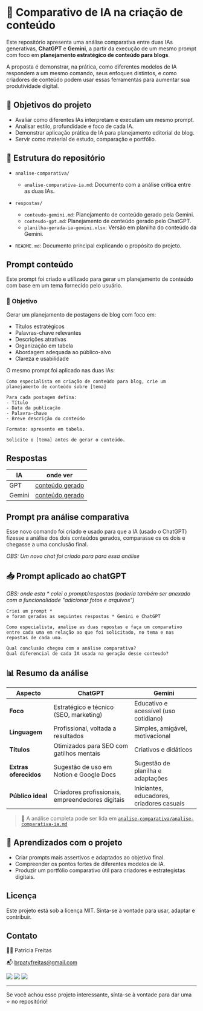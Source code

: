 # 🤖 Comparativo de IA na criação de conteúdo

Este repositório apresenta uma análise comparativa entre duas IAs generativas, **ChatGPT** e **Gemini**, a partir da execução de um mesmo prompt com foco em **planejamento estratégico de conteúdo para blogs**.

A proposta é demonstrar, na prática, como diferentes modelos de IA respondem a um mesmo comando, seus enfoques distintos, e como criadores de conteúdo podem usar essas ferramentas para aumentar sua produtividade digital.


## 🎯 Objetivos do projeto

- Avaliar como diferentes IAs interpretam e executam um mesmo prompt.
- Analisar estilo, profundidade e foco de cada IA.
- Demonstrar aplicação prática de IA para planejamento editorial de blog.
- Servir como material de estudo, comparação e portfólio.


## 🧩 Estrutura do repositório

- `analise-comparativa/`
  - `analise-comparativa-ia.md`: Documento com a análise crítica entre as duas IAs.
  
- `respostas/`
  - `conteudo-gemini.md`: Planejamento de conteúdo gerado pela Gemini.
  - `conteudo-gpt.md`: Planejamento de conteúdo gerado pelo ChatGPT.
  - `planilha-gerada-ia-gemini.xlsx`: Versão em planilha do conteúdo da Gemini.

- `README.md`: Documento principal explicando o propósito do projeto.


##  Prompt conteúdo


Este prompt foi criado e utilizado para gerar um planejamento de conteúdo com base em um tema fornecido pelo usuário. 

### 🎯 Objetivo

Gerar um planejamento de postagens de blog com foco em:

- Títulos estratégicos
- Palavras-chave relevantes
- Descrições atrativas
- Organização em tabela
- Abordagem adequada ao público-alvo
- Clareza e usabilidade

O mesmo prompt foi aplicado nas duas IAs:

```
Como especialista em criação de conteúdo para blog, crie um planejamento de conteúdo sobre [tema]

Para cada postagem defina:
- Título
- Data da publicação
- Palavra-chave
- Breve descrição do conteúdo

Formato: apresente em tabela. 

Solicite o [tema] antes de gerar o conteúdo.
```

## Respostas

| IA |  onde ver|
|---|---|
| GPT|  [conteúdo gerado](./respostas/conteudo-gpt.md)|
| Gemini| [conteúdo gerado](https://github.com/patyfreitasbr/ia-comparativo-criacao-de-conteudo/blob/main/respostas/conteudo-gemini.md)|


## Prompt pra análise comparativa

Esse novo comando foi criado e usado para que a IA (usado o ChatGPT) fizesse a análise dos dois conteúdos gerados, comparasse os os dois e chegasse a uma conclusão final.

*OBS: Um novo chat foi criado para para essa análise*

## 📥 Prompt aplicado ao chatGPT 

*OBS: onde esta * colei o prompt/respostas (poderia também ser anexado com a funcionalidade "adicionar fotos e arquivos")*

```
Criei um prompt *
e foram geradas as seguintes respostas * Gemini e ChatGPT

Como especialista, analise as duas repostas e faça um comparativo entre cada uma em relação ao que foi solicitado, no tema e nas repostas de cada uma. 

Qual conclusão chegou com a análise comparativa?
Qual diferencial de cada IA usada na geração desse conteudo?

```


## 📊 Resumo da análise 


| Aspecto                      | ChatGPT                                         | Gemini                                                |
|-----------------------------|--------------------------------------------------|--------------------------------------------------------|
| **Foco**                    | Estratégico e técnico (SEO, marketing)           | Educativo e acessível (uso cotidiano)                 |
| **Linguagem**               | Profissional, voltada a resultados               | Simples, amigável, motivacional                       |
| **Títulos**                 | Otimizados para SEO com gatilhos mentais         | Criativos e didáticos                                 |
| **Extras oferecidos**       | Sugestão de uso em Notion e Google Docs          | Sugestão de planilha e adaptações                     |
| **Público ideal**           | Criadores profissionais, empreendedores digitais | Iniciantes, educadores, criadores casuais             |

> 📄 A análise completa pode ser lida em [`analise-comparativa/analise-comparativa-ia.md`](./analise-compartiva/analise-comparativa-ia.md)


## 🧠 Aprendizados com o projeto

- Criar prompts mais assertivos e adaptados ao objetivo final.
- Compreender os pontos fortes de diferentes modelos de IA.
- Produzir um portfólio comparativo útil para criadores e estrategistas digitais.


## Licença

Este projeto está sob a licença MIT. Sinta-se à vontade para usar, adaptar e contribuir.

## Contato

👩‍💻 Patrícia Freitas

📬 brpatyfreitas@gmail.com
<div>
  <a href="https://www.linkedin.com/in/patyfreitasbr"><img src="https://img.shields.io/badge/LinkedIn-0077B5?style=for-the-badge&logo=linkedin&logoColor=white" target="_blank"></a></>
  <a href="https://www.instagram.com/patyfreitasbr"><img src="https://img.shields.io/badge/Instagram-E4405F?style=for-the-badge&logo=instagram&logoColor=white" target="_blank"></a></>
 <a href="https://www.youtube.com/@patyfreitasbr"><img src="https://img.shields.io/badge/YouTube-FF0000?style=for-the-badge&logo=youtube&logoColor=white" target="_blank"></a></>
</div> 

---
Se você achou esse projeto interessante, sinta-se à vontade para dar uma ⭐ no repositório!

